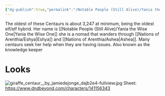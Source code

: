 ```yaml
---
{"dg-publish":true,"permalink":"/Notable People (Still Alive)/Yania the Wise One/"}
---
```


The oldest of these Centaurs is about 3,247 at minimum, being the oldest elf/elf hybrid. Her name is [[Notable People (Still Alive)/Yania the Wise One\|Yania the Wise One]] she is a nomad that wanders through [[Nations of Arenthia/Eshya\|Eshya]] and [[Nations of Arenthia/Ashea\|Ashea]]. Many centaurs seek her help when they are having issues. Also known as the knowledge keeper

# Looks
![giraffe_centaur__by_jamiedejonge_dajb2e4-fullview.jpg](/img/user/z%20Images/giraffe_centaur__by_jamiedejonge_dajb2e4-fullview.jpg)
Sheet:  https://www.dndbeyond.com/characters/141156343


